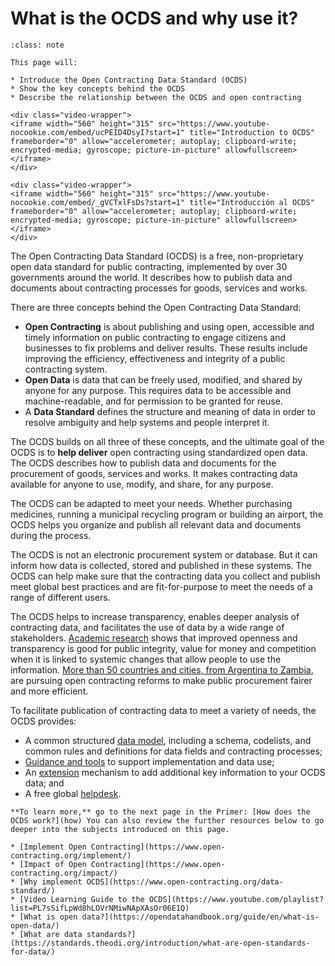 # What is the OCDS and why use it?

```{admonition} Objectives
:class: note

This page will:

* Introduce the Open Contracting Data Standard (OCDS)
* Show the key concepts behind the OCDS
* Describe the relationship between the OCDS and open contracting
```

```{ifconfig} language != 'es'
<div class="video-wrapper">
<iframe width="560" height="315" src="https://www.youtube-nocookie.com/embed/ucPEID4DsyI?start=1" title="Introduction to OCDS" frameborder="0" allow="accelerometer; autoplay; clipboard-write; encrypted-media; gyroscope; picture-in-picture" allowfullscreen></iframe>
</div>
```
```{ifconfig} language == 'es'
<div class="video-wrapper">
<iframe width="560" height="315" src="https://www.youtube-nocookie.com/embed/_gVCTxlFsDs?start=1" title="Introducción al OCDS" frameborder="0" allow="accelerometer; autoplay; clipboard-write; encrypted-media; gyroscope; picture-in-picture" allowfullscreen></iframe>
</div>
```

The Open Contracting Data Standard (OCDS) is a free, non-proprietary open data standard for public contracting, implemented by over 30 governments around the world. It describes how to publish data and documents about contracting processes for goods, services and works.

There are three concepts behind the Open Contracting Data Standard:

* **Open Contracting** is about publishing and using open, accessible and timely information on public contracting to engage citizens and businesses to fix problems and deliver results. These results include improving the efficiency, effectiveness and integrity of a public contracting system.
* **Open Data** is data that can be freely used, modified, and shared by anyone for any purpose. This requires data to be accessible and machine-readable, and for permission to be granted for reuse.
* A **Data Standard** defines the structure and meaning of data in order to resolve ambiguity and help systems and people interpret it.

The OCDS builds on all three of these concepts, and the ultimate goal of the OCDS is to **help deliver** open contracting using standardized open data. The OCDS describes how to publish data and documents for the procurement of goods, services and works. It makes contracting data available for anyone to use, modify, and share, for any purpose.

The OCDS can be adapted to meet your needs. Whether purchasing medicines, running a municipal recycling program or building an airport, the OCDS helps you organize and publish all relevant data and documents during the process.

The OCDS is not an electronic procurement system or database. But it can inform how data is collected, stored and published in these systems. The OCDS can help make sure that the contracting data you collect and publish meet global best practices and are fit-for-purpose to meet the needs of a range of different users.

The OCDS helps to increase transparency, enables deeper analysis of contracting data, and facilitates the use of data by a wide range of stakeholders. [Academic research](https://www.open-contracting.org/impact/evidence/) shows that improved openness and transparency is good for public integrity, value for money and competition when it is linked to systemic changes that allow people to use the information. [More than 50 countries and cities, from Argentina to Zambia](https://www.open-contracting.org/impact/), are pursuing open contracting reforms to make public procurement fairer and more efficient.

To facilitate publication of contracting data to meet a variety of needs, the OCDS provides:

* A common structured [data model](../schema/index), including a schema, codelists, and common rules and definitions for data fields and contracting processes;
* [Guidance and tools](../guidance/index) to support implementation and data use;
* An [extension](../guidance/map/extensions) mechanism to add additional key information to your OCDS data; and
* A free global [helpdesk](../support/index.md#ocds-helpdesk).

```{note}
**To learn more,** go to the next page in the Primer: [How does the OCDS work?](how) You can also review the further resources below to go deeper into the subjects introduced on this page.

* [Implement Open Contracting](https://www.open-contracting.org/implement/)
* [Impact of Open Contracting](https://www.open-contracting.org/impact/)
* [Why implement OCDS](https://www.open-contracting.org/data-standard/)
* [Video Learning Guide to the OCDS](https://www.youtube.com/playlist?list=PL7sSifLpWd8hLOVrNMiwNApXAsOr06E1Q)
* [What is open data?](https://opendatahandbook.org/guide/en/what-is-open-data/)
* [What are data standards?](https://standards.theodi.org/introduction/what-are-open-standards-for-data/)
```
